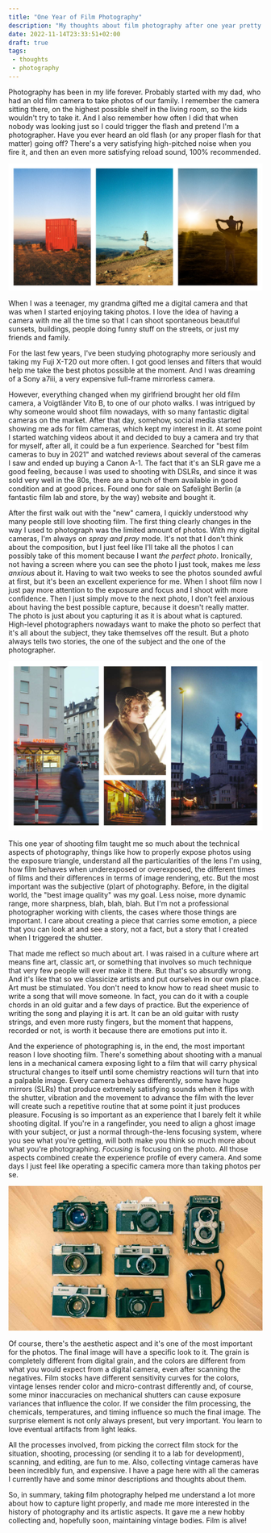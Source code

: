 ```yaml
---
title: "One Year of Film Photography"
description: "My thoughts about film photography after one year pretty much only shooting analog."
date: 2022-11-14T23:33:51+02:00
draft: true
tags:
 - thoughts
 - photography
---
```



Photography has been in my life forever. Probably started with my dad, who had an old film camera to take photos of our family. I remember the camera sitting there, on the highest possible shelf in the living room, so the kids wouldn't try to take it. And I also remember how often I did that when nobody was looking just so I could trigger the flash and pretend I'm a photographer. Have you ever heard an old flash (or any proper flash for that matter) going off? There's a very satisfying high-pitched noise when you fire it, and then an even more satisfying reload sound, 100% recommended.

![Some of the photos I took on a recent trip home, to Brazil](images/some-photos.jpg)

When I was a teenager, my grandma gifted me a digital camera and that was when I started enjoying taking photos. I love the idea of having a camera with me all the time so that I can shoot spontaneous beautiful sunsets, buildings, people doing funny stuff on the streets, or just my friends and family. 

For the last few years, I've been studying photography more seriously and taking my Fuji X-T20 out more often. I got good lenses and filters that would help me take the best photos possible at the moment. And I was dreaming of a Sony a7iii, a very expensive full-frame mirrorless camera.

However, everything changed when my girlfriend brought her old film camera, a Voigtländer Vito B, to one of our photo walks. I was intrigued by why someone would shoot film nowadays, with so many fantastic digital cameras on the market. After that day, somehow, social media started showing me ads for film cameras, which kept my interest in it. At some point I started watching videos about it and decided to buy a camera and try that for myself, after all, it could be a fun experience. Searched for "best film cameras to buy in 2021" and watched reviews about several of the cameras I saw and ended up buying a Canon A-1. The fact that it's an SLR gave me a good feeling, because I was used to shooting with DSLRs, and since it was sold very well in the 80s, there are a bunch of them available in good condition and at good prices. Found one for sale on Safelight Berlin (a fantastic film lab and store, by the way) website and bought it. 

After the first walk out with the "new" camera, I quickly understood why many people still love shooting film. The first thing clearly changes in the way I used to photograph was the limited amount of photos. With my digital cameras, I'm always on _spray and pray_ mode. It's not that I don't think about the composition, but I just feel like I'll take all the photos I can possibly take of this moment because I want _the perfect photo_. Ironically, not having a screen where you can see the photo I just took, makes me _less anxious_ about it. Having to wait two weeks to see the photos sounded awful at first, but it's been an excellent experience for me. When I shoot film now I just pay more attention to the exposure and focus and I shoot with more confidence. Then I just simply move to the next photo, I don't feel anxious about having the best possible capture, because it doesn't really matter. The photo is just about you capturing it as it is about what is captured. High-level photographers nowadays want to make the photo so perfect that it's all about the subject, they take themselves off the result. But a photo always tells two stories, the one of the subject and the one of the photographer.

![Some photos from my very first few rolls](images/first-few-rolls.jpg)

This one year of shooting film taught me so much about the technical aspects of photography, things like how to properly expose photos using the exposure triangle, understand all the particularities of the lens I'm using, how film behaves when underexposed or overexposed, the different times of films and their differences in terms of image rendering, etc. But the most important was the subjective (p)art of photography. Before, in the digital world, the "best image quality" was my goal. Less noise, more dynamic range, more sharpness, blah, blah, blah. But I'm not a professional photographer working with clients, the cases where those things are important. I care about creating a piece that carries some emotion, a piece that you can look at and see a story, not a fact, but a story that I created when I triggered the shutter.

That made me reflect so much about art. I was raised in a culture where art means fine art, classic art, or something that involves so much technique that very few people will ever make it there. But that's so absurdly wrong. And it's like that so we classicize artists and put ourselves in our own place. Art must be stimulated. You don't need to know how to read sheet music to write a song that will move someone. In fact, you can do it with a couple chords in an old guitar and a few days of practice. But the experience of writing the song and playing it is art. It can be an old guitar with rusty strings, and even more rusty fingers, but the moment that happens, recorded or not, is worth it because there are emotions put into it.

And the experience of photographing is, in the end, the most important reason I love shooting film. There's something about shooting with a manual lens in a mechanical camera exposing light to a film that will carry physical structural changes to itself until some chemistry reactions will turn that into a palpable image. Every camera behaves differently, some have huge mirrors (SLRs) that produce extremely satisfying sounds when it flips with the shutter, vibration and the movement to advance the film with the lever will create such a repetitive routine that at some point it just produces pleasure. Focusing is so important as an experience that I barely felt it while shooting digital. If you're in a rangefinder, you need to align a ghost image with your subject, or just a normal through-the-lens focusing system, where you see what you're getting, will both make you think so much more about what you're photographing. _Focusing_ is focusing on the photo. All those aspects combined create the experience profile of every camera. And some days I just feel like operating a specific camera more than taking photos per se.

![My current collection of analog cameras](images/cameras.jpg)

Of course, there's the aesthetic aspect and it's one of the most important for the photos. The final image will have a specific look to it. The grain is completely different from digital grain, and the colors are different from what you would expect from a digital camera, even after scanning the negatives. Film stocks have different sensitivity curves for the colors, vintage lenses render color and micro-contrast differently and, of course, some minor inaccuracies on mechanical shutters can cause exposure variances that influence the color. If we consider the film processing, the chemicals, temperatures, and timing influence so much the final image. The surprise element is not only always present, but very important. You learn to love eventual artifacts from light leaks.

All the processes involved, from picking the correct film stock for the situation, shooting, processing (or sending it to a lab for development), scanning, and editing, are fun to me. Also, collecting vintage cameras have been incredibly fun, and expensive. I have a page here with all the cameras I currently have and some minor descriptions and thoughts about them.

So, in summary, taking film photography helped me understand a lot more about how to capture light properly, and made me more interested in the history of photography and its artistic aspects. It gave me a new hobby collecting and, hopefully soon, maintaining vintage bodies. Film is alive!

